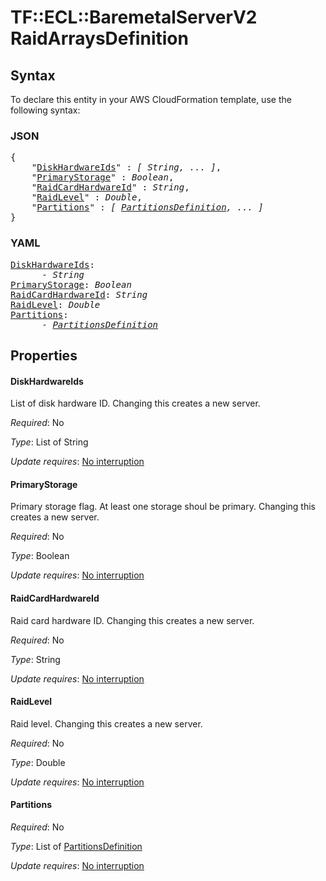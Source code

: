 # TF::ECL::BaremetalServerV2 RaidArraysDefinition

## Syntax

To declare this entity in your AWS CloudFormation template, use the following syntax:

### JSON

<pre>
{
    "<a href="#diskhardwareids" title="DiskHardwareIds">DiskHardwareIds</a>" : <i>[ String, ... ]</i>,
    "<a href="#primarystorage" title="PrimaryStorage">PrimaryStorage</a>" : <i>Boolean</i>,
    "<a href="#raidcardhardwareid" title="RaidCardHardwareId">RaidCardHardwareId</a>" : <i>String</i>,
    "<a href="#raidlevel" title="RaidLevel">RaidLevel</a>" : <i>Double</i>,
    "<a href="#partitions" title="Partitions">Partitions</a>" : <i>[ <a href="partitionsdefinition.md">PartitionsDefinition</a>, ... ]</i>
}
</pre>

### YAML

<pre>
<a href="#diskhardwareids" title="DiskHardwareIds">DiskHardwareIds</a>: <i>
      - String</i>
<a href="#primarystorage" title="PrimaryStorage">PrimaryStorage</a>: <i>Boolean</i>
<a href="#raidcardhardwareid" title="RaidCardHardwareId">RaidCardHardwareId</a>: <i>String</i>
<a href="#raidlevel" title="RaidLevel">RaidLevel</a>: <i>Double</i>
<a href="#partitions" title="Partitions">Partitions</a>: <i>
      - <a href="partitionsdefinition.md">PartitionsDefinition</a></i>
</pre>

## Properties

#### DiskHardwareIds

List of disk hardware ID. Changing
this creates a new server.

_Required_: No

_Type_: List of String

_Update requires_: [No interruption](https://docs.aws.amazon.com/AWSCloudFormation/latest/UserGuide/using-cfn-updating-stacks-update-behaviors.html#update-no-interrupt)

#### PrimaryStorage

Primary storage flag. At least one storage
shoul be primary. Changing this creates a new server.

_Required_: No

_Type_: Boolean

_Update requires_: [No interruption](https://docs.aws.amazon.com/AWSCloudFormation/latest/UserGuide/using-cfn-updating-stacks-update-behaviors.html#update-no-interrupt)

#### RaidCardHardwareId

Raid card hardware ID. Changing
this creates a new server.

_Required_: No

_Type_: String

_Update requires_: [No interruption](https://docs.aws.amazon.com/AWSCloudFormation/latest/UserGuide/using-cfn-updating-stacks-update-behaviors.html#update-no-interrupt)

#### RaidLevel

Raid level. Changing this creates a new server.

_Required_: No

_Type_: Double

_Update requires_: [No interruption](https://docs.aws.amazon.com/AWSCloudFormation/latest/UserGuide/using-cfn-updating-stacks-update-behaviors.html#update-no-interrupt)

#### Partitions

_Required_: No

_Type_: List of <a href="partitionsdefinition.md">PartitionsDefinition</a>

_Update requires_: [No interruption](https://docs.aws.amazon.com/AWSCloudFormation/latest/UserGuide/using-cfn-updating-stacks-update-behaviors.html#update-no-interrupt)

